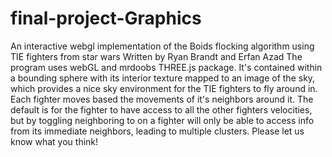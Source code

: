 # final-project-Graphics
An interactive webgl implementation of the Boids flocking algorithm using TIE fighters from star wars
Written by Ryan Brandt and Erfan Azad
The program uses webGL and mrdoobs THREE.js package. 
It's contained within a bounding sphere with its interior texture mapped to an image of the sky, which provides a nice sky environment 
for the TIE fighters to fly around in. Each fighter moves based the movements of it's neighbors around it. 
The default is for the fighter to have access to all the other fighters velocities, 
but by toggling neighboring to on a fighter will only be able to access info from its immediate neighbors, 
leading to multiple clusters. Please let us know what you think!
